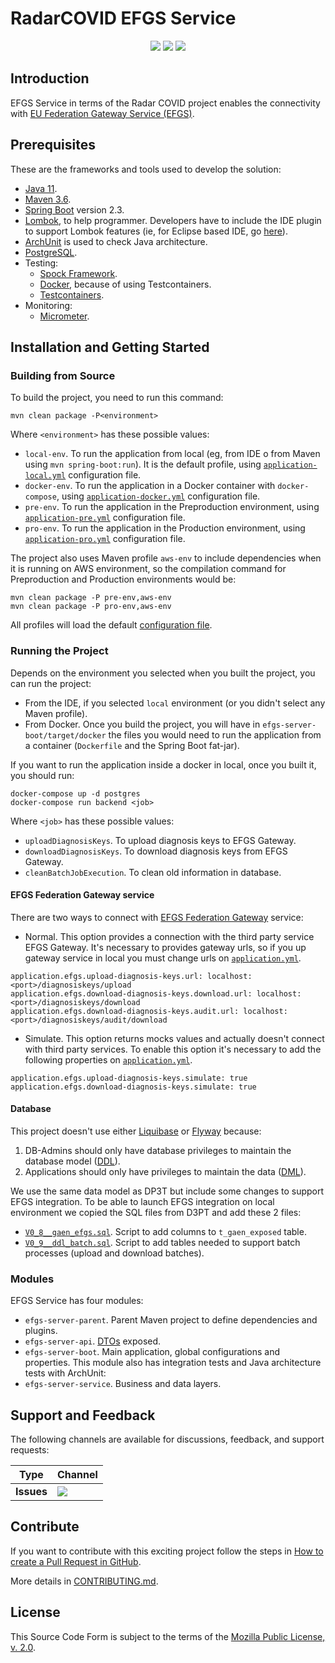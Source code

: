 # RadarCOVID EFGS Service

<p align="center">
    <a href="https://github.com/RadarCOVID/radar-covid-backend-efgs-server/commits/" title="Last Commit"><img src="https://img.shields.io/github/last-commit/RadarCOVID/radar-covid-backend-efgs-server?style=flat"></a>
    <a href="https://github.com/RadarCOVID/radar-covid-backend-efgs-server/issues" title="Open Issues"><img src="https://img.shields.io/github/issues/RadarCOVID/radar-covid-backend-efgs-server?style=flat"></a>
    <a href="https://github.com/RadarCOVID/radar-covid-backend-efgs-server/blob/master/LICENSE" title="License"><img src="https://img.shields.io/badge/License-MPL%202.0-brightgreen.svg?style=flat"></a>
</p>

## Introduction

EFGS Service in terms of the Radar COVID project enables the connectivity with [EU Federation Gateway Service (EFGS)](https://github.com/eu-federation-gateway-service/efgs-federation-gateway).

## Prerequisites

These are the frameworks and tools used to develop the solution:

- [Java 11](https://openjdk.java.net/).
- [Maven 3.6](https://maven.apache.org/).
- [Spring Boot](https://spring.io/projects/spring-boot) version 2.3.
- [Lombok](https://projectlombok.org/), to help programmer. Developers have to include the IDE plugin to support Lombok features (ie, for Eclipse based IDE, go [here](https://projectlombok.org/setup/eclipse)).
- [ArchUnit](https://www.archunit.org/) is used to check Java architecture.
- [PostgreSQL](https://www.postgresql.org/).
- Testing:
    - [Spock Framework](http://spockframework.org/).
    - [Docker](https://www.docker.com/), because of using Testcontainers.
    - [Testcontainers](https://www.testcontainers.org/).
- Monitoring:
    - [Micrometer](https://micrometer.io/).

## Installation and Getting Started

### Building from Source

To build the project, you need to run this command:

```shell
mvn clean package -P<environment>
```

Where `<environment>` has these possible values:

- `local-env`. To run the application from local (eg, from IDE o from Maven using `mvn spring-boot:run`). It is the default profile, using [`application-local.yml`](./efgs-server-boot/src/main/resources/application-local.yml) configuration file.
- `docker-env`. To run the application in a Docker container with `docker-compose`, using [`application-docker.yml`](./efgs-server-boot/src/main/resources/application-docker.yml) configuration file.
- `pre-env`. To run the application in the Preproduction environment, using [`application-pre.yml`](./efgs-server-boot/src/main/resources/application-pre.yml) configuration file.
- `pro-env`. To run the application in the Production environment, using [`application-pro.yml`](./efgs-server-boot/src/main/resources/application-pro.yml) configuration file.

The project also uses Maven profile `aws-env` to include dependencies when it is running on AWS environment, so the compilation command for Preproduction and Production environments would be:

```shell
mvn clean package -P pre-env,aws-env
mvn clean package -P pro-env,aws-env
```

All profiles will load the default [configuration file](./efgs-server-boot/src/main/resources/application.yml).

### Running the Project

Depends on the environment you selected when you built the project, you can run the project:

- From the IDE, if you selected `local` environment (or you didn't select any Maven profile).
- From Docker. Once you build the project, you will have in `efgs-server-boot/target/docker` the files you would need to run the application from a container (`Dockerfile` and the Spring Boot fat-jar).

If you want to run the application inside a docker in local, once you built it, you should run:

```shell
docker-compose up -d postgres
docker-compose run backend <job>
```

Where `<job>` has these possible values:
- `uploadDiagnosisKeys`. To upload diagnosis keys to EFGS Gateway.
- `downloadDiagnosisKeys`. To download diagnosis keys from EFGS Gateway.
- `cleanBatchJobExecution`. To clean old information in database.

#### EFGS Federation Gateway service

There are two ways to connect with [EFGS Federation Gateway](https://github.com/eu-federation-gateway-service/efgs-federation-gateway) service:

- Normal. This option provides a connection with the third party service EFGS Gateway. It's necessary to provides gateway urls, so if you up gateway service in local you must change urls on [`application.yml`](./efgs-server-boot/src/main/resources/application.yml).

```shell
application.efgs.upload-diagnosis-keys.url: localhost:<port>/diagnosiskeys/upload
application.efgs.download-diagnosis-keys.download.url: localhost:<port>/diagnosiskeys/download
application.efgs.download-diagnosis-keys.audit.url: localhost:<port>/diagnosiskeys/audit/download
```

- Simulate. This option returns mocks values and actually doesn't connect with third party services. To enable this option it's necessary to add the following properties on [`application.yml`](./efgs-server-boot/src/main/resources/application.yml).

```shell
application.efgs.upload-diagnosis-keys.simulate: true
application.efgs.download-diagnosis-keys.simulate: true
```

#### Database

This project doesn't use either [Liquibase](https://www.liquibase.org/) or [Flyway](https://flywaydb.org/) because:

1. DB-Admins should only have database privileges to maintain the database model ([DDL](https://en.wikipedia.org/wiki/Data_definition_language)).
2. Applications should only have privileges to maintain the data ([DML](https://en.wikipedia.org/wiki/Data_manipulation_language)).

We use the same data model as DP3T but include some changes to support EFGS integration. To be able to launch EFGS integration on local environment we copied the SQL files from D3PT and add these 2 files:

- [`V0_8__gaen_efgs.sql`](./sql/V0_8__gaen_efgs.sql). Script to add columns to `t_gaen_exposed` table.
- [`V0_9__ddl_batch.sql`](./sql/V0_9__ddl_batch.sql). Script to add tables needed to support batch processes (upload and download batches).

### Modules

EFGS Service has four modules:

- `efgs-server-parent`. Parent Maven project to define dependencies and plugins.
- `efgs-server-api`. [DTOs](https://en.wikipedia.org/wiki/Data_transfer_object) exposed.
- `efgs-server-boot`. Main application, global configurations and properties. This module also has integration tests and Java architecture tests with ArchUnit:
- `efgs-server-service`. Business and data layers.

## Support and Feedback
The following channels are available for discussions, feedback, and support requests:

| Type       | Channel                                                |
| ---------- | ------------------------------------------------------ |
| **Issues** | <a href="https://github.com/RadarCOVID/radar-covid-backend-efgs-server/issues" title="Open Issues"><img src="https://img.shields.io/github/issues/RadarCOVID/radar-covid-backend-efgs-server?style=flat"></a> |

## Contribute

If you want to contribute with this exciting project follow the steps in [How to create a Pull Request in GitHub](https://opensource.com/article/19/7/create-pull-request-github).

More details in [CONTRIBUTING.md](./CONTRIBUTING.md).

## License

This Source Code Form is subject to the terms of the [Mozilla Public License, v. 2.0](https://www.mozilla.org/en-US/MPL/2.0/).

